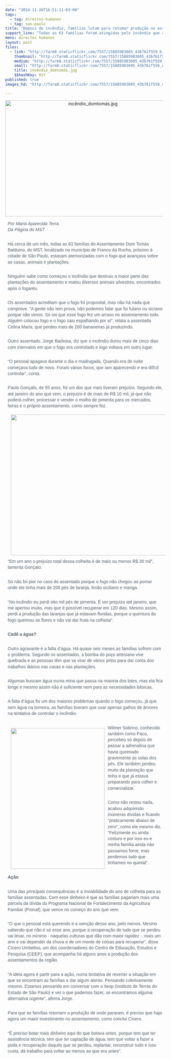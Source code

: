 ```yaml
---
date: "2014-11-26T16:51:11-03:00"
tags:
  - tag: direitos-humanos
  - tag: sao-paulo
title: "Depois de incêndio, famílias lutam para retomar produção no assentamento"
support_line: "Todas as 63 famílias foram atingidas pelo incêndio que aconteceu há um mês, no Assentamento Dom Tomás Balduino, próximo à cidade de São Paulo. Agora, estudam a retomada das plantações"
menu: direitos humanos
layout: post
files:
  - link: "http://farm8.staticflickr.com/7557/15885983605_43b761f559_b.jpg"
    thumbnail: "http://farm8.staticflickr.com/7557/15885983605_43b761f559_t.jpg"
    medium: "http://farm8.staticflickr.com/7557/15885983605_43b761f559_z.jpg"
    small: "http://farm8.staticflickr.com/7557/15885983605_43b761f559_n.jpg"
    title: incêndio_domtomás.jpg
    $$hashKey: 01Y
published: true
images_hd: "http://farm8.staticflickr.com/7557/15885983605_43b761f559_n.jpg"

---
```

<p style="text-align:center"><img alt="incêndio_domtomás.jpg" height="371" src="http://farm8.staticflickr.com/7557/15885983605_43b761f559_n.jpg" width="545" /></p>

<p style="margin: 0px; padding: 0px 0px 0.5em 8px; color: rgb(83, 93, 102); font-family: Arial, Verdana, Helvetica, sans-serif; font-size: 14px; line-height: 19.315168380737305px;"><em>Por Maria Aparecida Terra<br />
Da P&aacute;gina do MST</em></p>

<p style="margin: 0px; padding: 0px 0px 0.5em 8px; color: rgb(83, 93, 102); font-family: Arial, Verdana, Helvetica, sans-serif; font-size: 14px; line-height: 19.315168380737305px;"><br />
H&aacute; cerca de um m&ecirc;s, todas as 63 fam&iacute;lias do Assentamento Dom Tom&aacute;s Balduino, do MST, localizado no munic&iacute;pio de Franco da Rocha, pr&oacute;ximo &agrave; cidade de S&atilde;o Paulo, estavam atemorizadas com o fogo que avan&ccedil;ava sobre as casas, animais e planta&ccedil;&otilde;es.</p>

<p style="margin: 0px; padding: 0px 0px 0.5em 8px; color: rgb(83, 93, 102); font-family: Arial, Verdana, Helvetica, sans-serif; font-size: 14px; line-height: 19.315168380737305px;"><br />
Ningu&eacute;m sabe como come&ccedil;ou o inc&ecirc;ndio que destruiu a maior parte das planta&ccedil;&otilde;es do assentamento e matou diversos animais silvestres, encontrados ap&oacute;s o fogar&eacute;u.&nbsp;</p>

<p style="margin: 0px; padding: 0px 0px 0.5em 8px; color: rgb(83, 93, 102); font-family: Arial, Verdana, Helvetica, sans-serif; font-size: 14px; line-height: 19.315168380737305px;"><br />
Os assentados acreditam que o fogo foi proposital, mas n&atilde;o h&aacute; nada que comprove. &ldquo;A gente n&atilde;o tem prova, n&atilde;o podemos falar que foi fulano ou sicrano porque n&atilde;o vimos. S&oacute; sei que esse fogo fez um arraso no assentamento todo. Algu&eacute;m colocou fogo e o fogo saiu espalhando por a&iacute;&rdquo;, relata a assentada Celina Maria, que perdeu mais de 200 bananeiras j&aacute; produzindo.</p>

<p style="margin: 0px; padding: 0px 0px 0.5em 8px; color: rgb(83, 93, 102); font-family: Arial, Verdana, Helvetica, sans-serif; font-size: 14px; line-height: 19.315168380737305px;"><br />
Outro assentado, Jorge Barbosa, diz que o inc&ecirc;ndio durou mais de cinco dias com intervalos em que o fogo era controlado e logo voltava em outro lugar.&nbsp;</p>

<p style="margin: 0px; padding: 0px 0px 0.5em 8px; color: rgb(83, 93, 102); font-family: Arial, Verdana, Helvetica, sans-serif; font-size: 14px; line-height: 19.315168380737305px;"><br />
&ldquo;O pessoal apagava durante o dia e madrugada. Quando era de noite come&ccedil;ava tudo de novo. Foram v&aacute;rios focos, que iam aparecendo e era dif&iacute;cil controlar&rdquo;, conta.</p>

<p style="margin: 0px; padding: 0px 0px 0.5em 8px; color: rgb(83, 93, 102); font-family: Arial, Verdana, Helvetica, sans-serif; font-size: 14px; line-height: 19.315168380737305px;"><br />
Paulo Gon&ccedil;alo, de 55 anos, foi um dos que mais tiveram preju&iacute;zo. Segundo ele, at&eacute; janeiro do ano que vem, o preju&iacute;zo &eacute; de mais de R$ 10 mil, j&aacute; que n&atilde;o poder&aacute; colher, processar e vender o molho de pimenta para os mercados, feiras e o pr&oacute;prio assentamento, como sempre fez.&nbsp;</p>

<p style="margin: 0px; padding: 0px 0px 0.5em 8px; color: rgb(83, 93, 102); font-family: Arial, Verdana, Helvetica, sans-serif; font-size: 14px; line-height: 19.315168380737305px;"><img alt="" height="450" src="http://www.mst.org.br/sites/default/files/incendio_domtomas.jpg" style="border: none; margin: 10px;" width="600" /><br />
&ldquo;Em um ano o preju&iacute;zo total dessa colheita &eacute; de mais ou menos R$ 30 mil&rdquo;, lamenta Gon&ccedil;alo.</p>

<p style="margin: 0px; padding: 0px 0px 0.5em 8px; color: rgb(83, 93, 102); font-family: Arial, Verdana, Helvetica, sans-serif; font-size: 14px; line-height: 19.315168380737305px;"><br />
S&oacute; n&atilde;o foi pior no caso do assentado porque o fogo n&atilde;o chegou ao pomar onde ele tinha mais de 200 p&eacute;s de laranja, lim&atilde;o siciliano e manga.&nbsp;</p>

<p style="margin: 0px; padding: 0px 0px 0.5em 8px; color: rgb(83, 93, 102); font-family: Arial, Verdana, Helvetica, sans-serif; font-size: 14px; line-height: 19.315168380737305px;"><br />
&ldquo;No inc&ecirc;ndio eu perdi oito mil p&eacute;s de pimenta. &Eacute; um preju&iacute;zo at&eacute; janeiro, que me apertou muito, mas que &eacute; poss&iacute;vel recuperar em 120 dias. Mesmo assim, perdi a produ&ccedil;&atilde;o das laranjas que j&aacute; estavam floridas, porque a quentura do fogo queimou as flores e n&atilde;o vai dar fruta na colheita&rdquo;.</p>

<p style="margin: 0px; padding: 0px 0px 0.5em 8px; color: rgb(83, 93, 102); font-family: Arial, Verdana, Helvetica, sans-serif; font-size: 14px; line-height: 19.315168380737305px;"><br />
<strong>Cad&ecirc; a &aacute;gua?</strong></p>

<p style="margin: 0px; padding: 0px 0px 0.5em 8px; color: rgb(83, 93, 102); font-family: Arial, Verdana, Helvetica, sans-serif; font-size: 14px; line-height: 19.315168380737305px;"><br />
Outro agravante &eacute; a falta d&rsquo;&aacute;gua. H&aacute; quase seis meses as fam&iacute;lias sofrem com o problema. Segundo os assentados, a bomba do po&ccedil;o artesiano vive quebrada e as pessoas t&ecirc;m que se virar de v&aacute;rios jeitos para dar conta dos trabalhos di&aacute;rios nas casas e nas planta&ccedil;&otilde;es.&nbsp;</p>

<p style="margin: 0px; padding: 0px 0px 0.5em 8px; color: rgb(83, 93, 102); font-family: Arial, Verdana, Helvetica, sans-serif; font-size: 14px; line-height: 19.315168380737305px;"><br />
Algumas buscam &aacute;gua numa mina que passa na maioria dos lotes, mas ela fica longe e mesmo assim n&atilde;o &eacute; suficiente nem para as necessidades b&aacute;sicas.&nbsp;</p>

<p style="margin: 0px; padding: 0px 0px 0.5em 8px; color: rgb(83, 93, 102); font-family: Arial, Verdana, Helvetica, sans-serif; font-size: 14px; line-height: 19.315168380737305px;"><br />
A falta d&rsquo;&aacute;gua foi um dos maiores problemas quando o fogo come&ccedil;ou, j&aacute; que sem &aacute;gua na torneira, as fam&iacute;lias tiveram que usar apenas galhos de &aacute;rvores na tentativa de controlar o inc&ecirc;ndio.</p>

<p style="margin: 0px; padding: 0px 0px 0.5em 8px; color: rgb(83, 93, 102); font-family: Arial, Verdana, Helvetica, sans-serif; font-size: 14px; line-height: 19.315168380737305px;"><br />
<img alt="" height="450" src="http://www.mst.org.br/sites/default/files/incencio_domtom%C3%A1s_paco.jpg" style="border:none; margin:10px; float:left" width="300" />Wilmer Sobrino, conhecido tamb&eacute;m como Paco, percebeu s&oacute; depois de passar a adrenalina que havia queimado gravemente as solas dos p&eacute;s. Ele tamb&eacute;m perdeu muito da planta&ccedil;&atilde;o que tinha e que j&aacute; estava preparando para colher e comercializar.&nbsp;</p>

<p style="margin: 0px; padding: 0px 0px 0.5em 8px; color: rgb(83, 93, 102); font-family: Arial, Verdana, Helvetica, sans-serif; font-size: 14px; line-height: 19.315168380737305px;"><br />
Como n&atilde;o restou nada, acabou adquirindo in&uacute;meras d&iacute;vidas e ficando &ldquo;praticamente abaixo de zero&rdquo;, como ele mesmo diz. &ldquo;Felizmente eu ainda costuro e por isso eu e minha fam&iacute;lia ainda n&atilde;o passamos fome, mas perdemos tudo que t&iacute;nhamos no quintal&rdquo;.</p>

<p style="margin: 0px; padding: 0px 0px 0.5em 8px; color: rgb(83, 93, 102); font-family: Arial, Verdana, Helvetica, sans-serif; font-size: 14px; line-height: 19.315168380737305px;"><br />
<strong>A&ccedil;&atilde;o</strong></p>

<p style="margin: 0px; padding: 0px 0px 0.5em 8px; color: rgb(83, 93, 102); font-family: Arial, Verdana, Helvetica, sans-serif; font-size: 14px; line-height: 19.315168380737305px;"><br />
Uma das principais consequ&ecirc;ncias &eacute; a inviabilidade do ano de colheita para as fam&iacute;lias assentadas. Com esse dinheiro &eacute; que as fam&iacute;lias pagariam mais uma parcela da d&iacute;vida do Programa Nacional de Fortalecimento da Agricultura Familiar (Pronaf), que vence no come&ccedil;o do ano que vem.&nbsp;</p>

<p style="margin: 0px; padding: 0px 0px 0.5em 8px; color: rgb(83, 93, 102); font-family: Arial, Verdana, Helvetica, sans-serif; font-size: 14px; line-height: 19.315168380737305px;"><br />
&ldquo;O que o pessoal est&aacute; querendo &eacute; a isen&ccedil;&atilde;o desse ano, pelo menos. Mesmo sabendo que n&atilde;o &eacute; s&oacute; esse ano, porque a recupera&ccedil;&atilde;o de tudo que se perdeu vai levar, no m&iacute;nimo - naquelas culturas que d&atilde;o com maior rapidez -, mais um ano e vai depender da chuva e de um monte de coisas para recuperar&rdquo;, disse C&iacute;cero Umbelino, um dos coordenadores do Centro de Educa&ccedil;&atilde;o, Estudos e Pesquisa (CEEP), que acompanha h&aacute; alguns anos a produ&ccedil;&atilde;o dos assentamentos da regi&atilde;o.</p>

<p style="margin: 0px; padding: 0px 0px 0.5em 8px; color: rgb(83, 93, 102); font-family: Arial, Verdana, Helvetica, sans-serif; font-size: 14px; line-height: 19.315168380737305px;"><br />
&ldquo;A ideia agora &eacute; partir para a a&ccedil;&atilde;o, numa tentativa de reverter a situa&ccedil;&atilde;o em que se encontram as fam&iacute;lias e dar algum alento. Pensando coletivamente mesmo. Estamos pensando em conversar com o Itesp (Instituto de Terras do Estado de S&atilde;o Paulo) e ver o que podemos fazer, se encontramos alguma alternativa urgente&rdquo;, afirma Jorge.</p>

<p style="margin: 0px; padding: 0px 0px 0.5em 8px; color: rgb(83, 93, 102); font-family: Arial, Verdana, Helvetica, sans-serif; font-size: 14px; line-height: 19.315168380737305px;"><br />
Para que as fam&iacute;lias retomem a produ&ccedil;&atilde;o de onde pararam, &eacute; preciso que haja agora um maior investimento no assentamento, como conclui C&iacute;cero.&nbsp;</p>

<p style="margin: 0px; padding: 0px 0px 0.5em 8px; color: rgb(83, 93, 102); font-family: Arial, Verdana, Helvetica, sans-serif; font-size: 14px; line-height: 19.315168380737305px;"><br />
&ldquo;&Eacute; preciso botar mais dinheiro aqui do que botava antes, porque tem que ter assist&ecirc;ncia t&eacute;cnica, tem que ter capta&ccedil;&atilde;o de &aacute;gua, tem que voltar a fazer a poda e recupera&ccedil;&atilde;o daquilo que se perdeu, replantar, reconstruir tudo e isso custa, d&aacute; trabalho para voltar ao menos ao que era antes&rdquo;.</p>
